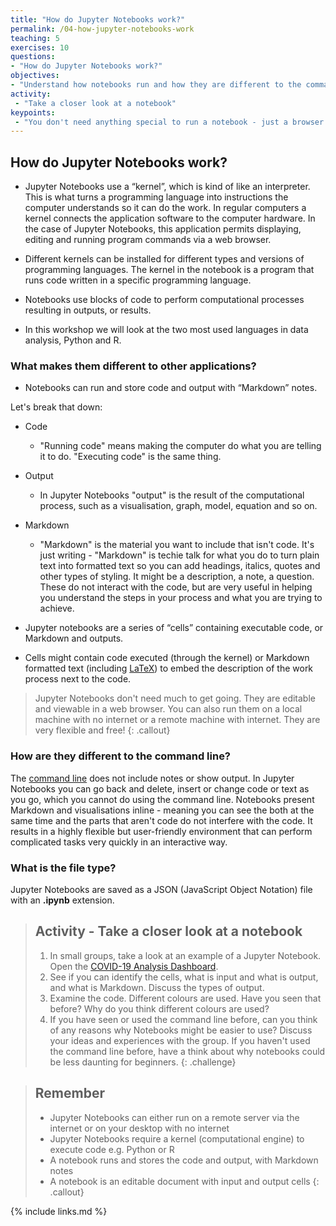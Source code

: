 ```yaml
---
title: "How do Jupyter Notebooks work?"
permalink: /04-how-jupyter-notebooks-work
teaching: 5
exercises: 10
questions:
- "How do Jupyter Notebooks work?"
objectives:
- "Understand how notebooks run and how they are different to the command line"
activity:
 - "Take a closer look at a notebook"
keypoints:
 - "You don't need anything special to run a notebook - just a browser will do!"
---
```


## How do Jupyter Notebooks work?

- Jupyter Notebooks use a “kernel”, which is kind of like an interpreter. This is what turns a
 programming language into instructions the computer understands so it can do the work. In regular
  computers a kernel connects the application software to the computer hardware. In the case of
   Jupyter Notebooks, this application permits displaying, editing and running program commands via
    a web browser.

- Different kernels can be installed for different types and versions of programming languages.
The kernel in the notebook is a program that runs code written in a specific programming language.

- Notebooks use blocks of code to perform computational processes resulting in outputs, or results.

- In this workshop we will look at the two most used languages in data analysis, Python and R.

### What makes them different to other applications?

- Notebooks can run and store code and output with “Markdown” notes.

Let's break that down:

- Code
  - "Running code" means making the computer do what you are telling it to do.
  "Executing code" is the same thing.
- Output
  - In Jupyter Notebooks "output" is the result of the computational process, such as a
   visualisation, graph, model, equation and so on.
- Markdown
  - "Markdown" is the material you want to include that isn't code. It's just writing - "Markdown"
   is techie talk for what you do to turn plain text into formatted text so you can add headings,
    italics, quotes and other types of styling. It might be a description, a note, a question.
     These do not interact with the code, but are very useful in helping you understand the steps
      in your process and what you are trying to achieve.

- Jupyter notebooks are a series of “cells” containing executable code, or Markdown and outputs.

- Cells might contain code executed (through the kernel) or Markdown formatted text (including
   [LaTeX](https://www.latex-project.org/)) to embed the description of the work process next to the code.

>Jupyter Notebooks don't need much to get going. They are editable and viewable in a web browser.
 You can also run them on a local machine with no internet or a remote machine with internet.
 They are very flexible and free!
{: .callout}

### How are they different to the command line?

The [command line](https://en.wikipedia.org/wiki/Command-line_interface) does not include notes or
 show output. In Jupyter Notebooks you can go back and delete, insert or change code or text as you
  go, which you cannot do using the command line. Notebooks present Markdown and visualisations
   inline - meaning you can see the both at the same time and the parts that aren't code do not
    interfere with the code. It results in a highly flexible but user-friendly environment that can
     perform complicated tasks very quickly in an interactive way.

### What is the file type?

Jupyter Notebooks are saved as a JSON (JavaScript Object Notation) file with an **.ipynb** extension.

> ## Activity - Take a closer look at a notebook
>
> 1. In small groups, take a look at an example of a Jupyter Notebook. Open the
[COVID-19 Analysis Dashboard](https://github.com/sarasrking/Introduction_to_Jupyter_notebooks/blob/master/notebooks/COVID-19%20Data%20Analysis%20with%20R.ipynb).
> 2. See if you can identify the cells, what is input and what is output, and what is Markdown.
 Discuss the types of output.
> 3. Examine the code. Different colours are used. Have you seen that before? Why do you think different colours are used?
> 4. If you have seen or used the command line before, can you think of any reasons why Notebooks
 might be easier to use? Discuss your ideas and experiences with the group. If you haven't used the
  command line before, have a think about why notebooks could be less daunting for beginners.
{: .challenge}

> ## Remember
>
> - Jupyter Notebooks can either run on a remote server via the internet or on your desktop with no
 internet
> - Jupyter Notebooks require a kernel (computational engine) to execute code e.g. Python or R
> - A notebook runs and stores the code and output, with Markdown notes
> - A notebook is an editable document with input and output cells
{: .callout}

{% include links.md %}
